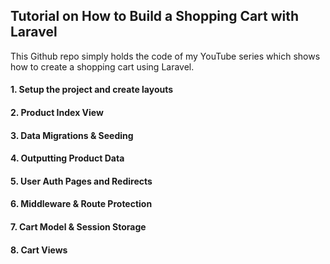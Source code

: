 ## Tutorial on How to Build a Shopping Cart with Laravel
This Github repo simply holds the code of my YouTube series which shows how to create a shopping cart using Laravel.<br>

#### 1. Setup the project and create layouts
#### 2. Product Index View
#### 3. Data Migrations & Seeding
#### 4. Outputting Product Data
#### 5. User Auth Pages and Redirects
#### 6. Middleware & Route Protection
#### 7. Cart Model & Session Storage
#### 8. Cart Views
